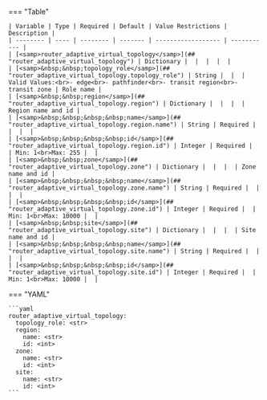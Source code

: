 <!--
  ~ Copyright (c) 2023 Arista Networks, Inc.
  ~ Use of this source code is governed by the Apache License 2.0
  ~ that can be found in the LICENSE file.
  -->
=== "Table"

    | Variable | Type | Required | Default | Value Restrictions | Description |
    | -------- | ---- | -------- | ------- | ------------------ | ----------- |
    | [<samp>router_adaptive_virtual_topology</samp>](## "router_adaptive_virtual_topology") | Dictionary |  |  |  |  |
    | [<samp>&nbsp;&nbsp;topology_role</samp>](## "router_adaptive_virtual_topology.topology_role") | String |  |  | Valid Values:<br>- edge<br>- pathfinder<br>- transit region<br>- transit zone | Role name |
    | [<samp>&nbsp;&nbsp;region</samp>](## "router_adaptive_virtual_topology.region") | Dictionary |  |  |  | Region name and id |
    | [<samp>&nbsp;&nbsp;&nbsp;&nbsp;name</samp>](## "router_adaptive_virtual_topology.region.name") | String | Required |  |  |  |
    | [<samp>&nbsp;&nbsp;&nbsp;&nbsp;id</samp>](## "router_adaptive_virtual_topology.region.id") | Integer | Required |  | Min: 1<br>Max: 255 |  |
    | [<samp>&nbsp;&nbsp;zone</samp>](## "router_adaptive_virtual_topology.zone") | Dictionary |  |  |  | Zone name and id |
    | [<samp>&nbsp;&nbsp;&nbsp;&nbsp;name</samp>](## "router_adaptive_virtual_topology.zone.name") | String | Required |  |  |  |
    | [<samp>&nbsp;&nbsp;&nbsp;&nbsp;id</samp>](## "router_adaptive_virtual_topology.zone.id") | Integer | Required |  | Min: 1<br>Max: 10000 |  |
    | [<samp>&nbsp;&nbsp;site</samp>](## "router_adaptive_virtual_topology.site") | Dictionary |  |  |  | Site name and id |
    | [<samp>&nbsp;&nbsp;&nbsp;&nbsp;name</samp>](## "router_adaptive_virtual_topology.site.name") | String | Required |  |  |  |
    | [<samp>&nbsp;&nbsp;&nbsp;&nbsp;id</samp>](## "router_adaptive_virtual_topology.site.id") | Integer | Required |  | Min: 1<br>Max: 10000 |  |

=== "YAML"

    ```yaml
    router_adaptive_virtual_topology:
      topology_role: <str>
      region:
        name: <str>
        id: <int>
      zone:
        name: <str>
        id: <int>
      site:
        name: <str>
        id: <int>
    ```
